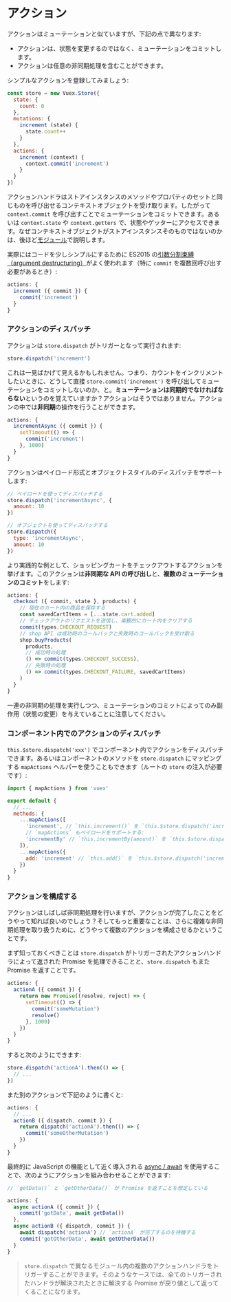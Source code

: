 # アクション

アクションはミューテーションと似ていますが、下記の点で異なります:

- アクションは、状態を変更するのではなく、ミューテーションをコミットします。
- アクションは任意の非同期処理を含むことができます。

シンプルなアクションを登録してみましょう:

``` js
const store = new Vuex.Store({
  state: {
    count: 0
  },
  mutations: {
    increment (state) {
      state.count++
    }
  },
  actions: {
    increment (context) {
      context.commit('increment')
    }
  }
})
```

アクションハンドラはストアインスタンスのメソッドやプロパティのセットと同じものを呼び出せるコンテキストオブジェクトを受け取ります。したがって `context.commit` を呼び出すことでミューテーションをコミットできます。あるいは `context.state` や `context.getters` で、状態やゲッターにアクセスできます。なぜコンテキストオブジェクトがストアインスタンスそのものではないのかは、後ほど[モジュール](modules.md)で説明します。

実際にはコードを少しシンプルにするために ES2015 の[引数分割束縛（argument destructuring）](https://github.com/lukehoban/es6features#destructuring)がよく使われます（特に `commit` を複数回呼び出す必要があるとき）:

``` js
actions: {
  increment ({ commit }) {
    commit('increment')
  }
}
```

### アクションのディスパッチ

アクションは `store.dispatch` がトリガーとなって実行されます:

``` js
store.dispatch('increment')
```

これは一見ばかげて見えるかもしれません。つまり、カウントをインクリメントしたいときに、どうして直接 `store.commit('increment')` を呼び出してミューテーションをコミットしないのか、と。**ミューテーションは同期的でなければならない**というのを覚えていますか？アクションはそうではありません。アクションの中では**非同期**の操作を行うことができます。

``` js
actions: {
  incrementAsync ({ commit }) {
    setTimeout(() => {
      commit('increment')
    }, 1000)
  }
}
```

アクションはペイロード形式とオブジェクトスタイルのディスパッチをサポートします:

``` js
// ペイロードを使ってディスパッチする
store.dispatch('incrementAsync', {
  amount: 10
})

// オブジェクトを使ってディスパッチする
store.dispatch({
  type: 'incrementAsync',
  amount: 10
})
```

より実践的な例として、ショッピングカートをチェックアウトするアクションを挙げます。このアクションは**非同期な API の呼び出し**と、**複数のミューテーションのコミット**をします:

``` js
actions: {
  checkout ({ commit, state }, products) {
    // 現在のカート内の商品を保存する
    const savedCartItems = [...state.cart.added]
    // チェックアウトのリクエストを送信し、楽観的にカート内をクリアする
    commit(types.CHECKOUT_REQUEST)
    // shop API は成功時のコールバックと失敗時のコールバックを受け取る
    shop.buyProducts(
      products,
      // 成功時の処理
      () => commit(types.CHECKOUT_SUCCESS),
      // 失敗時の処理
      () => commit(types.CHECKOUT_FAILURE, savedCartItems)
    )
  }
}
```

一連の非同期の処理を実行しつつ、ミューテーションのコミットによってのみ副作用（状態の変更）を与えていることに注意してください。

### コンポーネント内でのアクションのディスパッチ

`this.$store.dispatch('xxx')` でコンポーネント内でアクションをディスパッチできます。あるいはコンポーネントのメソッドを `store.dispatch` にマッピングする `mapActions` ヘルパーを使うこともできます（ルートの `store` の注入が必要です）:

``` js
import { mapActions } from 'vuex'

export default {
  // ...
  methods: {
    ...mapActions([
      'increment', // `this.increment()` を `this.$store.dispatch('increment')` にマッピングする
      // `mapActions` もペイロードをサポートする:
      'incrementBy' // `this.incrementBy(amount)` を `this.$store.dispatch('incrementBy', amount)` にマッピングする
    ]),
    ...mapActions({
      add: 'increment' // `this.add()` を `this.$store.dispatch('increment')` にマッピングする
    })
  }
}
```

### アクションを構成する

アクションはしばしば非同期処理を行いますが、アクションが完了したことをどうやって知れば良いのでしょう？そしてもっと重要なことは、さらに複雑な非同期処理を取り扱うために、どうやって複数のアクションを構成させるかということです。

まず知っておくべきことは `store.dispatch` がトリガーされたアクションハンドラによって返された Promise を処理できることと、`store.dispatch` もまた Promise を返すことです。

``` js
actions: {
  actionA ({ commit }) {
    return new Promise((resolve, reject) => {
      setTimeout(() => {
        commit('someMutation')
        resolve()
      }, 1000)
    })
  }
}
```

すると次のようにできます:

``` js
store.dispatch('actionA').then(() => {
  // ...
})
```

また別のアクションで下記のように書くと:

``` js
actions: {
  // ...
  actionB ({ dispatch, commit }) {
    return dispatch('actionA').then(() => {
      commit('someOtherMutation')
    })
  }
}
```

最終的に JavaScript の機能として近く導入される [async / await](https://tc39.github.io/ecmascript-asyncawait/) を使用することで、次のようにアクションを組み合わせることができます:

``` js
// `getData()` と `getOtherData()` が Promise を返すことを想定している

actions: {
  async actionA ({ commit }) {
    commit('gotData', await getData())
  },
  async actionB ({ dispatch, commit }) {
    await dispatch('actionA') // `actionA` が完了するのを待機する
    commit('gotOtherData', await getOtherData())
  }
}
```

> `store.dispatch` で異なるモジュール内の複数のアクションハンドラをトリガーすることができます。そのようなケースでは、全てのトリガーされたハンドラが解決されたときに解決する Promise が戻り値として返ってくることになります。
